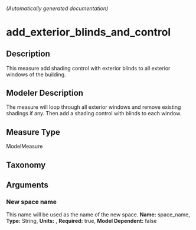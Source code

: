 

###### (Automatically generated documentation)

# add_exterior_blinds_and_control

## Description
This measure add shading control with exterior blinds to all exterior windows of the building. 

## Modeler Description
The measure will loop through all exterior windows and remove existing shadings if any. Then add a shading control with blinds to each window.

## Measure Type
ModelMeasure

## Taxonomy


## Arguments


### New space name
This name will be used as the name of the new space.
**Name:** space_name,
**Type:** String,
**Units:** ,
**Required:** true,
**Model Dependent:** false




